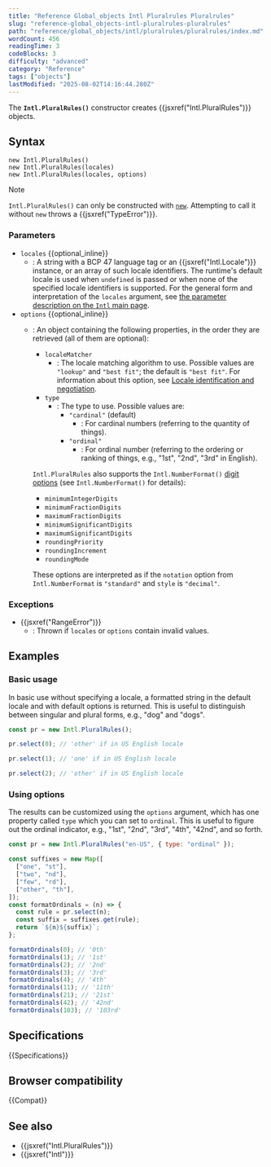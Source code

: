 ```yaml
---
title: "Reference Global_objects Intl Pluralrules Pluralrules"
slug: "reference-global_objects-intl-pluralrules-pluralrules"
path: "reference/global_objects/intl/pluralrules/pluralrules/index.md"
wordCount: 456
readingTime: 3
codeBlocks: 3
difficulty: "advanced"
category: "Reference"
tags: ["objects"]
lastModified: "2025-08-02T14:16:44.280Z"
---
```



The **`Intl.PluralRules()`** constructor creates {{jsxref("Intl.PluralRules")}} objects.

## Syntax

```js-nolint
new Intl.PluralRules()
new Intl.PluralRules(locales)
new Intl.PluralRules(locales, options)
```

> [!NOTE]
> `Intl.PluralRules()` can only be constructed with [`new`](/en-US/docs/Web/JavaScript/Reference/Operators/new). Attempting to call it without `new` throws a {{jsxref("TypeError")}}.

### Parameters

- `locales` {{optional_inline}}
  - : A string with a BCP 47 language tag or an {{jsxref("Intl.Locale")}} instance, or an array of such locale identifiers. The runtime's default locale is used when `undefined` is passed or when none of the specified locale identifiers is supported. For the general form and interpretation of the `locales` argument, see [the parameter description on the `Intl` main page](/en-US/docs/Web/JavaScript/Reference/Global_Objects/Intl#locales_argument).
- `options` {{optional_inline}}
  - : An object containing the following properties, in the order they are retrieved (all of them are optional):
    - `localeMatcher`
      - : The locale matching algorithm to use. Possible values are `"lookup"` and `"best fit"`; the default is `"best fit"`. For information about this option, see [Locale identification and negotiation](/en-US/docs/Web/JavaScript/Reference/Global_Objects/Intl#locale_identification_and_negotiation).
    - `type`
      - : The type to use. Possible values are:
        - `"cardinal"` (default)
          - : For cardinal numbers (referring to the quantity of things).
        - `"ordinal"`
          - : For ordinal number (referring to the ordering or ranking of things, e.g., "1st", "2nd", "3rd" in English).

    `Intl.PluralRules` also supports the `Intl.NumberFormat()` [digit options](/en-US/docs/Web/JavaScript/Reference/Global_Objects/Intl/NumberFormat/NumberFormat#digit_options) (see `Intl.NumberFormat()` for details):
    - `minimumIntegerDigits`
    - `minimumFractionDigits`
    - `maximumFractionDigits`
    - `minimumSignificantDigits`
    - `maximumSignificantDigits`
    - `roundingPriority`
    - `roundingIncrement`
    - `roundingMode`

    These options are interpreted as if the `notation` option from `Intl.NumberFormat` is `"standard"` and `style` is `"decimal"`.

### Exceptions

- {{jsxref("RangeError")}}
  - : Thrown if `locales` or `options` contain invalid values.

## Examples

### Basic usage

In basic use without specifying a locale, a formatted string in the default locale and with default options is returned.
This is useful to distinguish between singular and plural forms, e.g., "dog" and "dogs".

```js
const pr = new Intl.PluralRules();

pr.select(0); // 'other' if in US English locale

pr.select(1); // 'one' if in US English locale

pr.select(2); // 'other' if in US English locale
```

### Using options

The results can be customized using the `options` argument, which has one property called `type` which you can set to `ordinal`. This is useful to figure out the ordinal indicator, e.g., "1st", "2nd", "3rd", "4th", "42nd",
and so forth.

```js
const pr = new Intl.PluralRules("en-US", { type: "ordinal" });

const suffixes = new Map([
  ["one", "st"],
  ["two", "nd"],
  ["few", "rd"],
  ["other", "th"],
]);
const formatOrdinals = (n) => {
  const rule = pr.select(n);
  const suffix = suffixes.get(rule);
  return `${n}${suffix}`;
};

formatOrdinals(0); // '0th'
formatOrdinals(1); // '1st'
formatOrdinals(2); // '2nd'
formatOrdinals(3); // '3rd'
formatOrdinals(4); // '4th'
formatOrdinals(11); // '11th'
formatOrdinals(21); // '21st'
formatOrdinals(42); // '42nd'
formatOrdinals(103); // '103rd'
```

## Specifications

{{Specifications}}

## Browser compatibility

{{Compat}}

## See also

- {{jsxref("Intl.PluralRules")}}
- {{jsxref("Intl")}}
